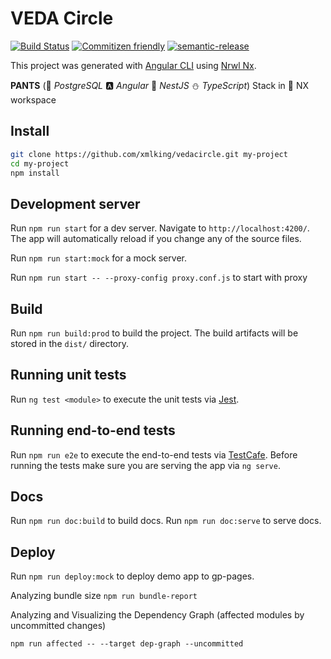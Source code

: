 # VEDA Circle

[![Build Status](https://travis-ci.org/xmlking/vedacircle.svg?branch=master)](https://travis-ci.org/xmlking/vedacircle)
[![Commitizen friendly](https://img.shields.io/badge/commitizen-friendly-brightgreen.svg)](http://commitizen.github.io/cz-cli/)
[![semantic-release](https://img.shields.io/badge/%20%20%F0%9F%93%A6%F0%9F%9A%80-semantic--release-e10079.svg)](https://github.com/semantic-release/semantic-release)

This project was generated with [Angular CLI](https://github.com/angular/angular-cli) using [Nrwl Nx](https://nrwl.io/nx).
 
**PANTS** (:elephant: _PostgreSQL_ :a: _Angular_ :rocket: _NestJS_ :snowman: _TypeScript_) Stack in :dolphin: NX workspace

## Install

```bash
git clone https://github.com/xmlking/vedacircle.git my-project
cd my-project
npm install
```

## Development server

Run `npm run start` for a dev server. Navigate to `http://localhost:4200/`. The app will automatically reload if you change any of the source files.

Run `npm run start:mock` for a mock server.

Run `npm run start -- --proxy-config proxy.conf.js` to start with proxy

## Build

Run `npm run build:prod` to build the project. The build artifacts will be stored in the `dist/` directory.

## Running unit tests

Run `ng test <module>` to execute the unit tests via [Jest](https://jestjs.io/).

## Running end-to-end tests

Run `npm run e2e` to execute the end-to-end tests via [TestCafe](https://devexpress.github.io/testcafe/).
Before running the tests make sure you are serving the app via `ng serve`.

## Docs

Run `npm run doc:build` to build docs.
Run `npm run doc:serve` to serve docs.

## Deploy

Run `npm run deploy:mock` to deploy demo app to gp-pages.

Analyzing bundle size `npm run bundle-report`

Analyzing and Visualizing the Dependency Graph (affected modules by uncommitted changes)

`npm run affected -- --target dep-graph --uncommitted`
